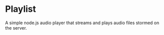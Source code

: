 # Playlist

A simple node.js audio player that streams and plays audio files stormed on the server.
